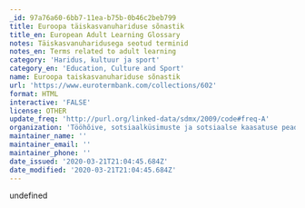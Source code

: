```yaml
---
_id: 97a76a60-6bb7-11ea-b75b-0b46c2beb799
title: Euroopa täiskasvanuhariduse sõnastik
title_en: European Adult Learning Glossary
notes: Täiskasvanuharidusega seotud terminid
notes_en: Terms related to adult learning
category: 'Haridus, kultuur ja sport'
category_en: 'Education, Culture and Sport'
name: Euroopa taiskasvanuhariduse sõnastik
url: 'https://www.eurotermbank.com/collections/602'
format: HTML
interactive: 'FALSE'
license: OTHER
update_freq: 'http://purl.org/linked-data/sdmx/2009/code#freq-A'
organization: 'Tööhõive, sotsiaalküsimuste ja sotsiaalse kaasatuse peadirektoraat'
maintainer_name: ''
maintainer_email: ''
maintainer_phone: ''
date_issued: '2020-03-21T21:04:45.684Z'
date_modified: '2020-03-21T21:04:45.684Z'
---
```

undefined
